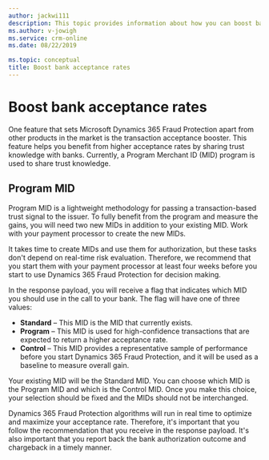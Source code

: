 ```yaml
---
author: jackwi111
description: This topic provides information about how you can boost bank acceptance rates.
ms.author: v-jowigh
ms.service: crm-online
ms.date: 08/22/2019

ms.topic: conceptual
title: Boost bank acceptance rates
---
```


# Boost bank acceptance rates

One feature that sets Microsoft Dynamics 365 Fraud Protection apart from other products in the market is the transaction acceptance booster. This feature helps you benefit from higher acceptance rates by sharing trust knowledge with banks. Currently, a Program Merchant ID (MID) program is used to share trust knowledge.

## Program MID

Program MID is a lightweight methodology for passing a transaction-based trust signal to the issuer. To fully benefit from the program and measure the gains, you will need two new MIDs in addition to your existing MID. Work with your payment processor to create the new MIDs.

It takes time to create MIDs and use them for authorization, but these tasks don't depend on real-time risk evaluation. Therefore, we recommend that you start them with your payment processor at least four weeks before you start to use Dynamics 365 Fraud Protection for decision making.

In the response payload, you will receive a flag that indicates which MID you should use in the call to your bank. The flag will have one of three values: 

- **Standard** – This MID is the MID that currently exists. 
- **Program** – This MID is used for high-confidence transactions that are expected to return a higher acceptance rate. 
- **Control** – This MID provides a representative sample of performance before you start Dynamics 365 Fraud Protection, and it will be used as a baseline to measure overall gain. 

Your existing MID will be the Standard MID. You can choose which MID is the Program MID and which is the Control MID. Once you make this choice, your selection should be fixed and the MIDs should not be interchanged. 

Dynamics 365 Fraud Protection algorithms will run in real time to optimize and maximize your acceptance rate. Therefore, it's important that you follow the recommendation that you receive in the response payload. It's also important that you report back the bank authorization outcome and chargeback in a timely manner. 

